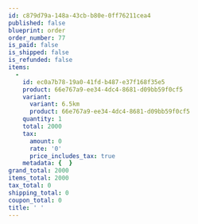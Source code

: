 ```yaml
---
id: c879d79a-148a-43cb-b80e-0ff76211cea4
published: false
blueprint: order
order_number: 77
is_paid: false
is_shipped: false
is_refunded: false
items:
  -
    id: ec0a7b78-19a0-41fd-b487-e37f168f35e5
    product: 66e767a9-ee34-4dc4-8681-d09bb59f0cf5
    variant:
      variant: 6.5km
      product: 66e767a9-ee34-4dc4-8681-d09bb59f0cf5
    quantity: 1
    total: 2000
    tax:
      amount: 0
      rate: '0'
      price_includes_tax: true
    metadata: {  }
grand_total: 2000
items_total: 2000
tax_total: 0
shipping_total: 0
coupon_total: 0
title: ' '
---
```

